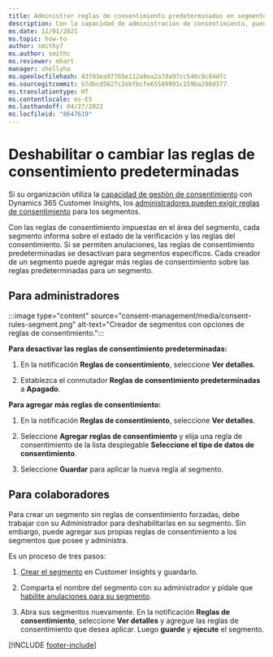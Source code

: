 ```yaml
---
title: Administrar reglas de consentimiento predeterminadas en segmentos
description: Con la capacidad de administración de consentimiento, puede deshabilitar o cambiar las reglas de consentimiento predeterminadas si las anulaciones están habilitadas.
ms.date: 12/01/2021
ms.topic: how-to
author: smithy7
ms.author: smithc
ms.reviewer: mhart
manager: shellyha
ms.openlocfilehash: 43f03ea97765e112a8ea2a7da97cc548c8c84dfc
ms.sourcegitcommit: b7dbcd5627c2ebfbcfe65589991c159ba290d377
ms.translationtype: HT
ms.contentlocale: es-ES
ms.lasthandoff: 04/27/2022
ms.locfileid: "8647619"
---
```

# <a name="disable-or-change-default-consent-rules"></a>Deshabilitar o cambiar las reglas de consentimiento predeterminadas

Si su organización utiliza la [capacidad de gestión de consentimiento](consent-management/overview.md) con Dynamics 365 Customer Insights, los [administradores pueden exigir reglas de consentimiento](activate-consent.md) para los segmentos. 

Con las reglas de consentimiento impuestas en el área del segmento, cada segmento informa sobre el estado de la verificación y las reglas del consentimiento. Si se permiten anulaciones, las reglas de consentimiento predeterminadas se desactivan para segmentos específicos. Cada creador de un segmento puede agregar más reglas de consentimiento sobre las reglas predeterminadas para un segmento. 

## <a name="for-administrators"></a>Para administradores

:::image type="content" source="consent-management/media/consent-rules-segment.png" alt-text="Creador de segmentos con opciones de reglas de consentimiento.":::

**Para desactivar las reglas de consentimiento predeterminadas:**

1. En la notificación **Reglas de consentimiento**, seleccione **Ver detalles**. 

1. Establezca el conmutador **Reglas de consentimiento predeterminadas** a **Apagado**.

**Para agregar más reglas de consentimiento:**

1. En la notificación **Reglas de consentimiento**, seleccione **Ver detalles**. 

1. Seleccione **Agregar reglas de consentimiento** y elija una regla de consentimiento de la lista desplegable **Seleccione el tipo de datos de consentimiento**.

1. Seleccione **Guardar** para aplicar la nueva regla al segmento.

## <a name="for-contributors"></a>Para colaboradores

Para crear un segmento sin reglas de consentimiento forzadas, debe trabajar con su Administrador para deshabilitarlas en su segmento. Sin embargo, puede agregar sus propias reglas de consentimiento a los segmentos que posee y administra.

Es un proceso de tres pasos: 
1. [Crear el segmento](segments.md) en Customer Insights y guardarlo. 

1. Comparta el nombre del segmento con su administrador y pídale que [habilite anulaciones para su segmento](activate-consent.md). 

1. Abra sus segmentos nuevamente. En la notificación **Reglas de consentimiento**, seleccione **Ver detalles** y agregue las reglas de consentimiento que desea aplicar. Luego **guarde** y **ejecute** el segmento.



[!INCLUDE [footer-include](includes/footer-banner.md)] 
